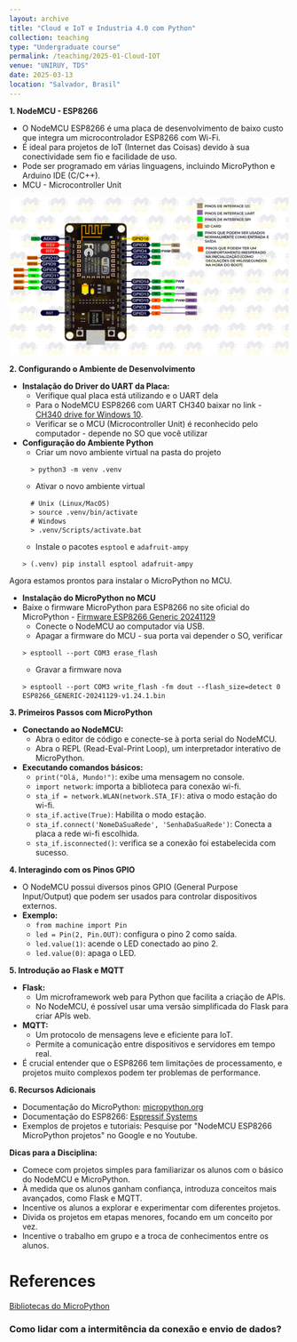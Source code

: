 ```yaml
---
layout: archive
title: "Cloud e IoT e Industria 4.0 com Python"
collection: teaching
type: "Undergraduate course"
permalink: /teaching/2025-01-Cloud-IOT
venue: "UNIRUY, TDS"
date: 2025-03-13
location: "Salvador, Brasil"
---
```


**1. NodeMCU - ESP8266**

  * O NodeMCU ESP8266 é uma placa de desenvolvimento de baixo custo que integra um microcontrolador ESP8266 com Wi-Fi.
  * É ideal para projetos de IoT (Internet das Coisas) devido à sua conectividade sem fio e facilidade de uso.
  * Pode ser programado em várias linguagens, incluindo MicroPython e Arduino IDE (C/C++).
  * MCU - Microcontroller Unit

![image](/images/nodemcu.png)

**2. Configurando o Ambiente de Desenvolvimento**

  * **Instalação do Driver do UART da Placa:**
      * Verifique qual placa está utilizando e o UART dela
      * Para o NodeMCU ESP8266 com UART CH340 baixar no link - [CH340 drive for Windows 10](https://www.arduined.eu/files/windows10/CH341SER.zip).
      * Verificar se o MCU (Microcontroller Unit) é reconhecido pelo computador - depende no SO que você utilizar
  * **Configuração do Ambiente Python**
    * Criar um novo ambiente virtual na pasta do projeto
    ```shell
      > python3 -m venv .venv
    ``` 
    * Ativar o novo ambiente virtual
    ```shell
      # Unix (Linux/MacOS)
      > source .venv/bin/activate 
      # Windows
      > .venv/Scripts/activate.bat
    ``` 
    * Instale o pacotes ```esptool``` e ```adafruit-ampy```
    ```shell
    > (.venv) pip install esptool adafruit-ampy
    ```
  Agora estamos prontos para instalar o MicroPython no MCU.
  
  * **Instalação do MicroPython no MCU**
  * Baixe o firmware MicroPython para ESP8266 no site oficial do MicroPython - [Firmware ESP8266 Generic 20241129](https://micropython.org/resources/firmware/ESP8266_GENERIC-20241129-v1.24.1.bin)
    * Conecte o NodeMCU ao computador via USB.
    * Apagar a firmware do MCU - sua porta vai depender o SO, verificar
    ```shell
    > esptooll --port COM3 erase_flash
    ```
    * Gravar a firmware nova
     ```shell
    > esptooll --port COM3 write_flash -fm dout --flash_size=detect 0 ESP8266_GENERIC-20241129-v1.24.1.bin
    ```


**3. Primeiros Passos com MicroPython**

  * **Conectando ao NodeMCU:**
      * Abra o editor de código e conecte-se à porta serial do NodeMCU.
      * Abra o REPL (Read-Eval-Print Loop), um interpretador interativo de MicroPython.
  * **Executando comandos básicos:**
      * `print("Olá, Mundo!")`: exibe uma mensagem no console.
      * `import network`: importa a biblioteca para conexão wi-fi.
      * `sta_if = network.WLAN(network.STA_IF)`: ativa o modo estação do wi-fi.
      * `sta_if.active(True)`: Habilita o modo estação.
      * `sta_if.connect('NomeDaSuaRede', 'SenhaDaSuaRede')`: Conecta a placa a rede wi-fi escolhida.
      * `sta_if.isconnected()`: verifica se a conexão foi estabelecida com sucesso.

**4. Interagindo com os Pinos GPIO**

  * O NodeMCU possui diversos pinos GPIO (General Purpose Input/Output) que podem ser usados para controlar dispositivos externos.
  * **Exemplo:**
      * `from machine import Pin`
      * `led = Pin(2, Pin.OUT)`: configura o pino 2 como saída.
      * `led.value(1)`: acende o LED conectado ao pino 2.
      * `led.value(0)`: apaga o LED.

**5. Introdução ao Flask e MQTT**

  * **Flask:**
      * Um microframework web para Python que facilita a criação de APIs.
      * No NodeMCU, é possível usar uma versão simplificada do Flask para criar APIs web.
  * **MQTT:**
      * Um protocolo de mensagens leve e eficiente para IoT.
      * Permite a comunicação entre dispositivos e servidores em tempo real.
  * É crucial entender que o ESP8266 tem limitações de processamento, e projetos muito complexos podem ter problemas de performance.

**6. Recursos Adicionais**

  * Documentação do MicroPython: [micropython.org](https://www.google.com/url?sa=E&source=gmail&q=https://micropython.org/)
  * Documentação do ESP8266: [Espressif Systems](https://www.espressif.com/en/products/socs/esp8266)
  * Exemplos de projetos e tutoriais: Pesquise por "NodeMCU ESP8266 MicroPython projetos" no Google e no Youtube.

**Dicas para a Disciplina:**

  * Comece com projetos simples para familiarizar os alunos com o básico do NodeMCU e MicroPython.
  * À medida que os alunos ganham confiança, introduza conceitos mais avançados, como Flask e MQTT.
  * Incentive os alunos a explorar e experimentar com diferentes projetos.
  * Divida os projetos em etapas menores, focando em um conceito por vez.
  * Incentive o trabalho em grupo e a troca de conhecimentos entre os alunos.



# References
[Bibliotecas do MicroPython](https://docs.micropython.org/en/latest/library/index.html)

### Como lidar com a intermitência da conexão e envio de dados?
